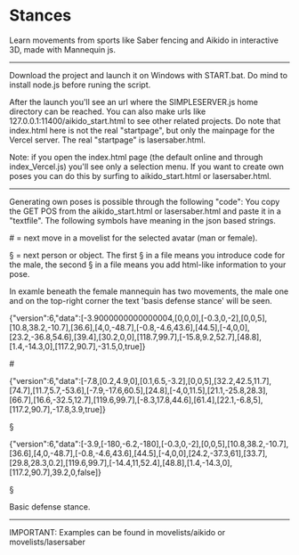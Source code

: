 # Stances
Learn movements from sports like Saber fencing and Aikido in interactive 3D, made with Mannequin js.

-----------------------------------------------------------------------------------------------------------------------------------------------------------------------

Download the project and launch it on Windows with START.bat. 
Do mind to install node.js before runing the script. 

After the launch you'll see an url where the SIMPLESERVER.js home directory can be reached. You can also make urls like 127.0.0.1:11400/aikido_start.html to see other related projects.
Do note that index.html here is not the real "startpage", but only the mainpage for the Vercel server. The real "startpage" is lasersaber.html.


Note: 
if you open the index.html page (the default online and through index_Vercel.js) you'll see only a selection menu. 
If you want to create own poses you can do this by surfing to aikido_start.html or lasersaber.html.

-----------------------------------------------------------------------------------------------------------------------------------------------------------------------

Generating own poses is possible through the following "code":
You copy the GET POS from the aikido_start.html or lasersaber.html and paste it in a "textfile".
The following symbols have meaning in the json based strings.

\# = next move in a movelist for the selected avatar (man or female). 

§ = next person or object. The first § in a file means you introduce code for the male, the second § in a file means you add html-like information to your pose. 

In examle beneath the female mannequin has two movements, the male one and on the top-right corner the text 'basis defense stance' will be seen. 

{"version":6,"data":[-3.9000000000000004,[0,0,0],[-0.3,0,-2],[0,0,5],[10.8,38.2,-10.7],[36.6],[4,0,-48.7],[-0.8,-4.6,43.6],[44.5],[-4,0,0],[23.2,-36.8,54.6],[39.4],[30.2,0,0],[118.7,99.7],[-15.8,9.2,52.7],[48.8],[1.4,-14.3,0],[117.2,90.7],-31.5,0,true]}

\#

{"version":6,"data":[-7.8,[0.2,4.9,0],[0.1,6.5,-3.2],[0,0,5],[32.2,42.5,11.7],[74.7],[11.7,5.7,-53.6],[-7.9,-17.6,60.5],[24.8],[-4,0,11.5],[21.1,-25.8,28.3],[66.7],[16.6,-32.5,12.7],[119.6,99.7],[-8.3,17.8,44.6],[61.4],[22.1,-6.8,5],[117.2,90.7],-17.8,3.9,true]}

§

{"version":6,"data":[-3.9,[-180,-6.2,-180],[-0.3,0,-2],[0,0,5],[10.8,38.2,-10.7],[36.6],[4,0,-48.7],[-0.8,-4.6,43.6],[44.5],[-4,0,0],[24.2,-37.3,61],[33.7],[29.8,28.3,0.2],[119.6,99.7],[-14.4,11,52.4],[48.8],[1.4,-14.3,0],[117.2,90.7],39.2,0,false]}

§

Basic defense stance. 

-----------------------------------------------------------------------------------------------------------------------------------------------------------------------


IMPORTANT: Examples can be found in movelists/aikido or movelists/lasersaber
